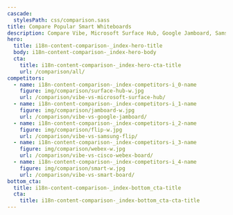 ```yaml
---
cascade:
  stylesPath: css/comparison.sass
title: Compare Popular Smart Whiteboards
description: Compare Vibe, Microsoft Surface Hub, Google Jamboard, Samsung Flip, Cisco WebEx, and SMART whiteboards and find out which one is best.
hero:
  title: i18n-content-comparison-_index-hero-title
  body: i18n-content-comparison-_index-hero-body
  cta:
    title: i18n-content-comparison-_index-hero-cta-title
    url: /comparison/all/
competitors:
  - name: i18n-content-comparison-_index-competitors-i_0-name
    figure: img/comparison/surface-hub-w.jpg
    url: /comparison/vibe-vs-microsoft-surface-hub/
  - name: i18n-content-comparison-_index-competitors-i_1-name
    figure: img/comparison/jamboard-w.jpg
    url: /comparison/vibe-vs-google-jamboard/
  - name: i18n-content-comparison-_index-competitors-i_2-name
    figure: img/comparison/flip-w.jpg
    url: /comparison/vibe-vs-samsung-flip/
  - name: i18n-content-comparison-_index-competitors-i_3-name
    figure: img/comparison/webex-w.jpg
    url: /comparison/vibe-vs-cisco-webex-board/
  - name: i18n-content-comparison-_index-competitors-i_4-name
    figure: img/comparison/smart-w.jpg
    url: /comparison/vibe-vs-smart-board/
bottom_cta:
  title: i18n-content-comparison-_index-bottom_cta-title
  cta:
    title: i18n-content-comparison-_index-bottom_cta-cta-title
---
```

